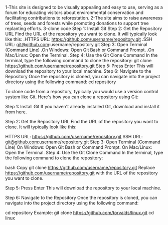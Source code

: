 1-This site is designed to be visually appealing and easy to use,
serving as a forum for educating visitors about environmental conservation
and facilitating contributions to reforestation.
2-The site aims to raise awareness of trees, seeds and forests while promoting donations to support tree replanting efforts.
3-clone code
Step 1: Install Git
Step 2: Get the Repository URL
Find the URL of the repository you want to clone. It will typically look like this:
.HTTPS URL: https://github.com/username/repository.git
.SSH URL: git@github.com:username/repository.git
Step 3: Open Terminal (Command Line)
.On Windows: Open Git Bash or Command Prompt.
.On Mac/Linux: Open the Terminal.
Step 4: Use the Git Clone Command
In the terminal, type the following command to clone the repository:
git clone https://github.com/username/repository.git
Step 5: Press Enter
This will download the repository to your local machine.
Step 6: Navigate to the Repository
Once the repository is cloned, you can navigate into the project directory using the following command:
cd repository

To clone code from a repository, typically you would use a version control system like Git. Here's how you can clone a repository using Git:

Step 1: Install Git
If you haven't already installed Git, download and install it from here.

Step 2: Get the Repository URL
Find the URL of the repository you want to clone. It will typically look like this:

HTTPS URL: https://github.com/username/repository.git
SSH URL: git@github.com:username/repository.git
Step 3: Open Terminal (Command Line)
On Windows: Open Git Bash or Command Prompt.
On Mac/Linux: Open the Terminal.
Step 4: Use the Git Clone Command
In the terminal, type the following command to clone the repository:

bash
Copy
git clone https://github.com/username/repository.git
Replace https://github.com/username/repository.git with the URL of the repository you want to clone.

Step 5: Press Enter
This will download the repository to your local machine.

Step 6: Navigate to the Repository
Once the repository is cloned, you can navigate into the project directory using the following command:

cd repository
Example:
git clone https://github.com/torvalds/linux.git
cd linux
